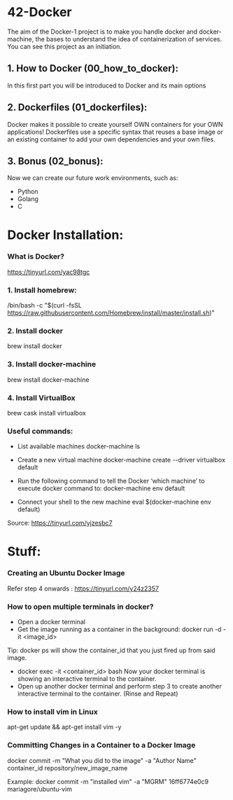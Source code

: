 # 42-Docker

The aim of the Docker-1 project is to make you handle docker and docker-machine, the bases to understand the idea of containerization of services. You can see this project as
an initiation.

## 1. How to Docker (00_how_to_docker):
In this first part you will be introduced to Docker and its main options

## 2. Dockerfiles (01_dockerfiles):
Docker makes it possible to create yourself OWN containers for your OWN applications!  Dockerfiles use a specific syntax that reuses a base image or an existing container to add your own dependencies and your own files.

## 3. Bonus (02_bonus):
Now we can create our future work environments, such as:
* Python
* Golang
* C


# Docker Installation:

### What is Docker?
https://tinyurl.com/yac98tgc


### 1. Install homebrew:
/bin/bash -c "$(curl -fsSL https://raw.githubusercontent.com/Homebrew/install/master/install.sh)"

### 2. Install docker
brew install docker

### 3. Install docker-machine
brew install docker-machine

### 4. Install VirtualBox
brew cask install virtualbox

### Useful commands:
- List available machines
docker-machine ls

- Create a new virtual machine
docker-machine create --driver virtualbox default

- Run the following command to tell the Docker ‘which machine’ to execute docker command to:
docker-machine env default

- Connect your shell to the new machine
eval $(docker-machine env default)


Source: https://tinyurl.com/yjzesbc7

# Stuff:
### Creating an Ubuntu Docker Image
Refer step 4 onwards : https://tinyurl.com/y24z2357 

### How to open multiple terminals in docker?
- Open a docker terminal
- Get the image running as a container in the background: docker run -d -it <image_id>

Tip: docker ps will show the container_id that you just fired up from said image.
- docker exec -it <container_id> bash
		Now your docker terminal is showing an interactive terminal to the container.
- Open up another docker terminal and perform step 3 to create another interactive terminal to the container. (Rinse and Repeat)


### How to install vim in Linux
apt-get update && apt-get install vim -y 

### Committing Changes in a Container to a Docker Image
docker commit -m "What you did to the image" -a "Author Name" container_id repository/new_image_name

Example:
docker commit -m "installed vim" -a "MGRM" 16ff6774e0c9 mariagore/ubuntu-vim
